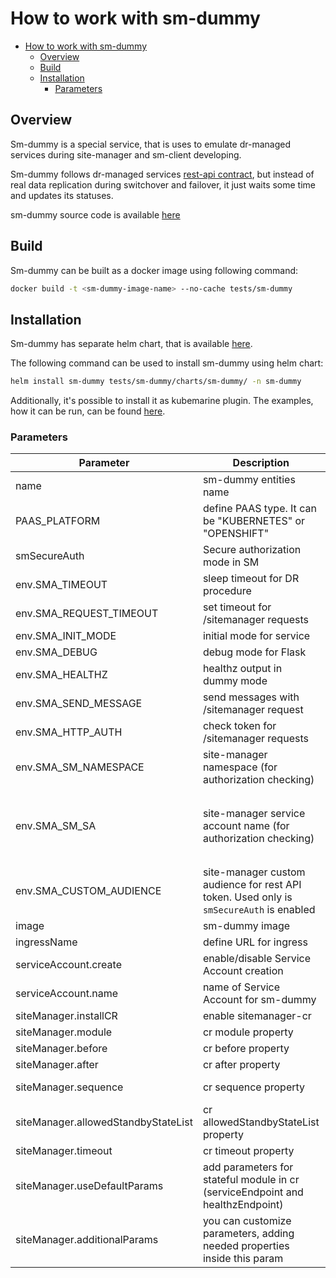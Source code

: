 # How to work with sm-dummy

<!-- TOC -->
* [How to work with sm-dummy](#how-to-work-with-sm-dummy)
  * [Overview](#overview)
  * [Build](#build)
  * [Installation](#installation)
    * [Parameters](#parameters)
<!-- TOC -->

## Overview

Sm-dummy is a special service, that is uses to emulate dr-managed services during site-manager and
sm-client developing.

Sm-dummy follows dr-managed services [rest-api contract](../public/architecture.md#rest-api-contract),
but instead of real data replication during switchover and failover, it just waits some time
and updates its statuses.

sm-dummy source code is available [here](../../tests/sm-dummy)

## Build

Sm-dummy can be built as a docker image using following command:
```bash
docker build -t <sm-dummy-image-name> --no-cache tests/sm-dummy
```

## Installation

Sm-dummy has separate helm chart, that is available [here](../../tests/sm-dummy/charts).

The following command can be used to install sm-dummy using helm chart:
```bash
helm install sm-dummy tests/sm-dummy/charts/sm-dummy/ -n sm-dummy
```

Additionally, it's possible to install it as kubemarine plugin.
The examples, how it can be run, can be found [here](../../ci/cloud-tests/cluster.yaml).

### Parameters

| Parameter                           | Description                                                                             | Default value                                                          |
|-------------------------------------|-----------------------------------------------------------------------------------------|------------------------------------------------------------------------|
| name                                | sm-dummy entities name                                                                  | "sm-dummy"                                                             |
| PAAS_PLATFORM                       | define PAAS type. It can be "KUBERNETES" or "OPENSHIFT"                                 | "KUBERNETES"                                                           |
| smSecureAuth                        | Secure authorization mode in SM                                                         | false                                                                  |
| env.SMA_TIMEOUT                     | sleep timeout for DR procedure                                                          | 15                                                                     |
| env.SMA_REQUEST_TIMEOUT             | set timeout for /sitemanager requests                                                   | 0                                                                      |
| env.SMA_INIT_MODE                   | initial mode for service                                                                | "active"                                                               |
| env.SMA_DEBUG                       | debug mode for Flask                                                                    | True                                                                   |
| env.SMA_HEALTHZ                     | healthz output in dummy mode                                                            | "up"                                                                   |
| env.SMA_SEND_MESSAGE                | send messages with /sitemanager request                                                 | True                                                                   |
| env.SMA_HTTP_AUTH                   | check token for /sitemanager requests                                                   | True                                                                   |
| env.SMA_SM_NAMESPACE                | site-manager namespace (for authorization checking)                                     | "site-manager"                                                         |
| env.SMA_SM_SA                       | site-manager service account name (for authorization checking)                          | "site-manager-sa" if `smSecureAuth` is enabled. Otherwise `sm-auth-sa` |
| env.SMA_CUSTOM_AUDIENCE             | site-manager custom audience for rest API token. Used only is `smSecureAuth` is enabled | ""                                                                     |
| image                               | sm-dummy image                                                                          |                                                                        |
| ingressName                         | define URL for ingress                                                                  |                                                                        |
| serviceAccount.create               | enable/disable Service Account creation                                                 | true                                                                   |
| serviceAccount.name                 | name of Service Account for sm-dummy                                                    | "sm-dummy-sa"                                                          |
| siteManager.installCR               | enable sitemanager-cr                                                                   | True                                                                   |
| siteManager.module                  | cr module property                                                                      | "stateful"                                                             |
| siteManager.before                  | cr before property                                                                      | []                                                                     |
| siteManager.after                   | cr after property                                                                       | []                                                                     |
| siteManager.sequence                | cr sequence property                                                                    | ["standby", "active"]                                                  |
| siteManager.allowedStandbyStateList | cr allowedStandbyStateList property                                                     | ["up"]                                                                 |
| siteManager.timeout                 | cr timeout property                                                                     | 180                                                                    |
| siteManager.useDefaultParams        | add parameters for stateful module in cr (serviceEndpoint and healthzEndpoint)          | True                                                                   |
| siteManager.additionalParams        | you can customize parameters, adding needed properties inside this param                |                                                                        |
